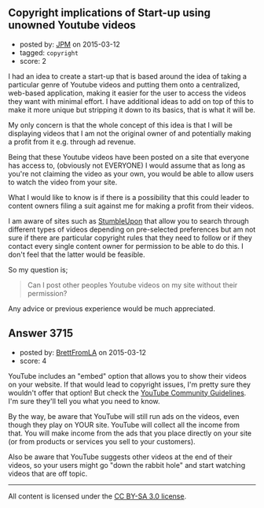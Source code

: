 ## Copyright implications of Start-up using unowned Youtube videos

- posted by: [JPM](https://stackexchange.com/users/5523828/jpm) on 2015-03-12
- tagged: `copyright`
- score: 2

<p>I had an idea to create a start-up that is based around the idea of taking a particular genre of Youtube videos and putting them onto a centralized, web-based application, making it easier for the user to access the videos they want with minimal effort. I have additional ideas to add on top of this to make it more unique but stripping it down to its basics, that is what it will be.</p>

<p>My only concern is that the whole concept of this idea is that I will be displaying videos that I am not the original owner of and potentially making a profit from it e.g. through ad revenue.</p>

<p>Being that these Youtube videos have been posted on a site that everyone has access to, (obviously not EVERYONE) I would assume that as long as you're not claiming the video as your own, you would be able to allow users to watch the video from your site. </p>

<p>What I would like to know is if there is a possibility that this could leader to content owners filing a suit against me for making a profit from their videos.</p>

<p>I am aware of sites such as <a href="https://www.stumbleupon.com/" rel="nofollow">StumbleUpon</a> that allow you to search through different types of videos depending on pre-selected preferences but am not sure if there are particular copyright rules that they need to follow or if they contact every single content owner for permission to be able to do this. I don't feel that the latter would be feasible.</p>

<p>So my question is;</p>

<blockquote>
  <p>Can I post other peoples Youtube videos on my site without their
  permission?</p>
</blockquote>

<p>Any advice or previous experience would be much appreciated.</p>



## Answer 3715

- posted by: [BrettFromLA](https://stackexchange.com/users/2813127/brettfromla) on 2015-03-12
- score: 4

<p>YouTube includes an "embed" option that allows you to show their videos on your website. If that would lead to copyright issues, I'm pretty sure they wouldn't offer that option!  But check the <a href="http://www.youtube.com/yt/policyandsafety/communityguidelines.html" rel="nofollow">YouTube Community Guidelines</a>.  I'm sure they'll tell you what you need to know.</p>

<p>By the way, be aware that YouTube will still run ads on the videos, even though they play on YOUR site. YouTube will collect all the income from that.  You will make income from the ads that you place directly on your site (or from products or services you sell to your customers).</p>

<p>Also be aware that YouTube suggests other videos at the end of their videos, so your users might go "down the rabbit hole" and start watching videos that are off topic.</p>




---

All content is licensed under the [CC BY-SA 3.0 license](https://creativecommons.org/licenses/by-sa/3.0/).
